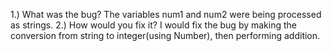 1.) What was the bug?
    The variables num1 and num2 were being processed as strings.
2.) How would you fix it?
    I would fix the bug by making the conversion from string to integer(using Number), then performing addition.